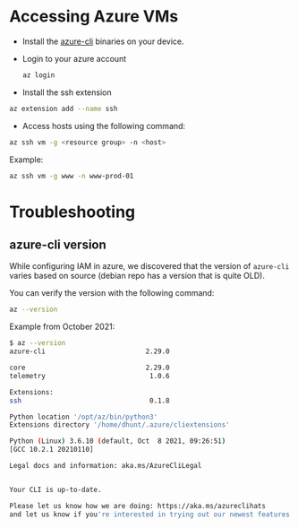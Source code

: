 # Accessing Azure VMs

 - Install the [azure-cli](https://docs.microsoft.com/en-us/cli/azure/install-azure-cli)
   binaries on your device.

 - Login to your azure account

   ```bash
   az login
   ```

 - Install the ssh extension

  ```bash
  az extension add --name ssh
  ```

 - Access hosts using the following command:

  ```bash
  az ssh vm -g <resource group> -n <host>
  ```

  Example:
  ```bash
  az ssh vm -g www -n www-prod-01
  ```


# Troubleshooting

## azure-cli version

While configuring IAM in azure, we discovered that the version of `azure-cli`
varies based on source (debian repo has a version that is quite OLD).

You can verify the version with the following command:

```bash
az --version
```

Example from October 2021:
```bash
$ az --version
azure-cli                         2.29.0

core                              2.29.0
telemetry                          1.0.6

Extensions:
ssh                                0.1.8

Python location '/opt/az/bin/python3'
Extensions directory '/home/dhunt/.azure/cliextensions'

Python (Linux) 3.6.10 (default, Oct  8 2021, 09:26:51)
[GCC 10.2.1 20210110]

Legal docs and information: aka.ms/AzureCliLegal


Your CLI is up-to-date.

Please let us know how we are doing: https://aka.ms/azureclihats
and let us know if you're interested in trying out our newest features: https://aka.ms/CLIUXstudy
```
